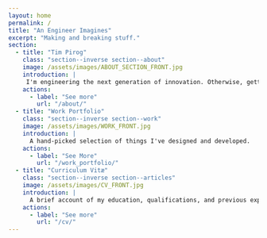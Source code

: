 ```yaml
---
layout: home
permalink: /
title: "An Engineer Imagines"
excerpt: "Making and breaking stuff."
section:
  - title: "Tim Pirog"
    class: "section--inverse section--about"
    image: /assets/images/ABOUT_SECTION_FRONT.jpg
    introduction: |
     I'm engineering the next generation of innovation. Otherwise, getting lost in Wikipedia, overclocking *whatever* I can find, and writing future non-fiction. 
    actions:
      - label: "See more"
        url: "/about/"
  - title: "Work Portfolio" 
    class: "section--inverse section--work"
    image: /assets/images/WORK_FRONT.jpg
    introduction: |
      A hand-picked selection of things I've designed and developed.
    actions:
      - label: "See More"
        url: "/work_portfolio/"
  - title: "Curriculum Vitæ"
    class: "section--inverse section--articles"
    image: /assets/images/CV_FRONT.jpg
    introduction: |
      A brief account of my education, qualifications, and previous experiences.
    actions:
      - label: "See more"
        url: "/cv/"
---
```


